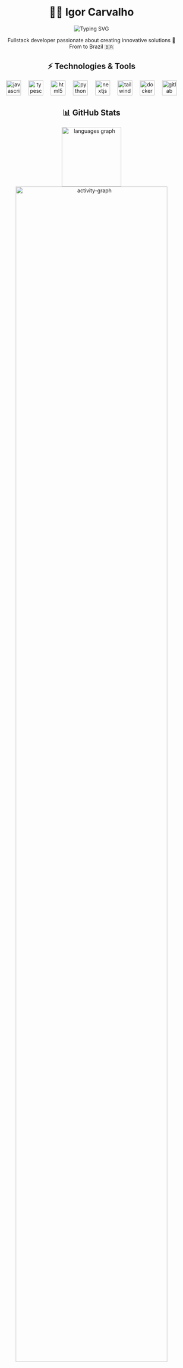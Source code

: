 # <div align="center">👨‍💻 Igor Carvalho</div>
<div align="center">
  <img src="https://readme-typing-svg.herokuapp.com?font=Fira+Code&size=25&duration=3000&pause=1000&color=00C5FF&center=true&vCenter=true&width=435&lines=FullStack+Developer;React+%7C+Next.js+%7C+Python;Building+digital+solutions" alt="Typing SVG" />
</div>

<div align="center">
  <p>Fullstack developer passionate about creating innovative solutions  🚀<br>From to Brazil 🇧🇷</p>
</div>

## <div align="center">⚡ Technologies & Tools</div>

<div align="center">
  <img src="https://cdn.jsdelivr.net/gh/devicons/devicon/icons/javascript/javascript-original.svg" height="40" alt="javascript logo"  />
  <img width="12" />
  <img src="https://cdn.jsdelivr.net/gh/devicons/devicon/icons/typescript/typescript-original.svg" height="40" alt="typescript logo"  />
  <img width="12" />
  <img src="https://cdn.jsdelivr.net/gh/devicons/devicon/icons/html5/html5-original.svg" height="40" alt="html5 logo"  />
  <img width="12" />
  <img src="https://cdn.jsdelivr.net/gh/devicons/devicon/icons/python/python-original.svg" height="40" alt="python logo"  />
  <img width="12" />
  <img src="https://cdn.jsdelivr.net/gh/devicons/devicon/icons/nextjs/nextjs-original.svg" height="40" alt="nextjs logo"  />
  <img width="12" />
  <img src="https://cdn.jsdelivr.net/gh/devicons/devicon/icons/tailwindcss/tailwindcss-original-wordmark.svg" height="40" alt="tailwindcss logo"  />
  <img width="12" />
  <img src="https://cdn.jsdelivr.net/gh/devicons/devicon/icons/docker/docker-original.svg" height="40" alt="docker logo"  />
  <img width="12" />
  <img src="https://cdn.jsdelivr.net/gh/devicons/devicon/icons/gitlab/gitlab-original.svg" height="40" alt="gitlab logo"  />
</div>

## <div align="center">📊 GitHub Stats</div>

<div align="center">
  <img src="https://github-readme-stats.vercel.app/api/top-langs?username=igcarvalho&locale=en&hide_title=false&layout=compact&card_width=320&langs_count=6&theme=tokyonight&hide_border=true" height="160" alt="languages graph" />
</div>

<div align="center">
  <img src="https://github-readme-activity-graph.vercel.app/graph?username=igcarvalho&bg_color=0d1117&color=58a6ff&line=58a6ff&point=FFFFFF&area=true&hide_border=true" width="90%" alt="activity-graph" />
</div>

## <div align="center">🔥 Streak Stats</div>

<div align="center">
  <img src="https://github-readme-streak-stats.herokuapp.com/?user=igcarvalho&theme=tokyonight&hide_border=true" alt="GitHub Streak" />
</div>

## <div align="center">🤝Connect With Me</div>

<div align="center">
  <a href="https://www.linkedin.com/in/igcarv/">
    <img src="https://img.shields.io/badge/linkedin-%230077B5.svg?style=for-the-badge&logo=linkedin&logoColor=white" alt="LinkedIn" />
  </a>
  <a href="mailto:seu-email@gmail.com">
    <img src="https://img.shields.io/badge/Gmail-D14836?style=for-the-badge&logo=gmail&logoColor=white" alt="Gmail" />
  </a>
</div>

<br>

